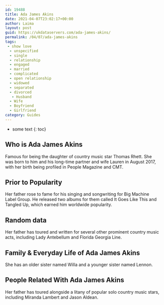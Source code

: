 ```yaml
---
id: 19488
title: Ada James Akins
date: 2021-04-07T23:02:17+00:00
author: Laima
layout: post
guid: https://ukdataservers.com/ada-james-akins/
permalink: /04/07/ada-james-akins
tags:
 - show love
  - unspecified
  - single
  - relationship
  - engaged
  - married
  - complicated
  - open relationship
  - widowed
  - separated
  - divorced
   - Husband
  - Wife
  - Boyfriend
  - Girlfriend
category: Guides
---
```


* some text
{: toc}


## Who is Ada James Akins
                  
                  
                  
Famous for being the daughter of country music star Thomas Rhett. She was born to him and his long-time partner and wife Lauren in August 2017, with her birth being profiled in People Magazine and CMT. 
                  
              
            
              
            
                
                
                
## Prior to Popularity
                  
                  
                  
Her father rose to fame for his singing and songwriting for Big Machine Label Group. He released two albums for them called It Goes Like This and Tangled Up, which earned him worldwide popularity. 
                  
              
            
              
            
                
                
                
## Random data
                  
                  
                  
Her father has toured and written for several other prominent country music acts, including Lady Antebellum and Florida Georgia Line. 
                  
              
            
              
            
                
                
                
## Family & Everyday Life of Ada James Akins
                  
                  
                  
She has an older sister named Willa and a younger sister named Lennon. 
                  
              
            
              
            
                
                
                
## People Related With Ada James Akins
                  
                  
                  
Her father has toured alongside a litany of popular solo country music stars, including Miranda Lambert and Jason Aldean. 
                  
              
            
              
            
                
              
            
              
              
            
            
              
            
          
          
          